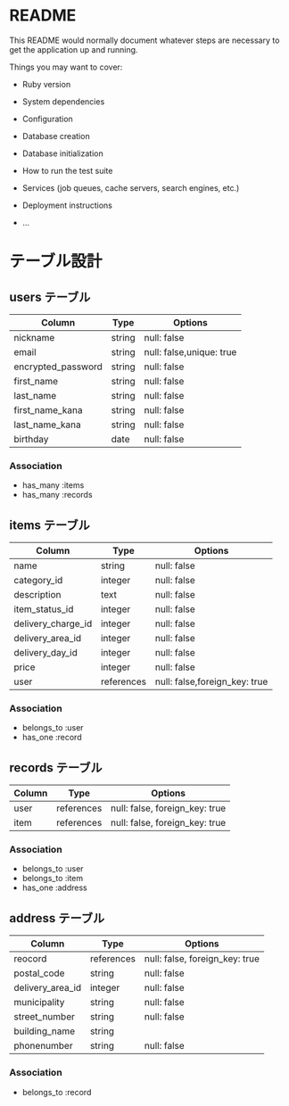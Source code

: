 # README

This README would normally document whatever steps are necessary to get the
application up and running.

Things you may want to cover:

* Ruby version

* System dependencies

* Configuration

* Database creation

* Database initialization

* How to run the test suite

* Services (job queues, cache servers, search engines, etc.)

* Deployment instructions

* ...

# テーブル設計

## users テーブル

| Column   | Type   | Options     |
| -------- | ------ | ----------- |
| nickname     | string | null: false |
| email     | string | null: false,unique: true |
| encrypted_password    | string | null: false |
| first_name | string | null: false |
| last_name     | string | null: false |
| first_name_kana | string | null: false |
| last_name_kana     | string | null: false |
| birthday | date | null: false |

### Association

- has_many :items
- has_many :records





## items テーブル

| Column | Type   | Options     |
| ------ | ------ | ----------- |
| name     | string | null: false |
| category_id    | integer | null: false |
| description    | text | null: false |
| item_status_id | integer | null: false |
| delivery_charge_id     | integer | null: false |
| delivery_area_id   | integer | null: false |
| delivery_day_id | integer | null: false |
| price  | integer | null: false |
| user  | references | null: false,foreign_key: true |



### Association

- belongs_to :user
- has_one :record

## records テーブル

| Column | Type       | Options                        |
| ------ | ---------- | ------------------------------ |
| user | references | null: false, foreign_key: true |
| item | references | null: false, foreign_key: true |

### Association

- belongs_to :user
- belongs_to :item
- has_one :address

## address テーブル

| Column  | Type       | Options                        |
| ------- | ---------- | ------------------------------ |
| reocord  | references | null: false, foreign_key: true |
| postal_code | string     | null: false                |
| delivery_area_id    | integer | null: false |
| municipality    | string | null: false |
| street_number | string     | null: false              |
| building_name    | string |    |
| phonenumber    | string | null: false |


### Association

- belongs_to :record

